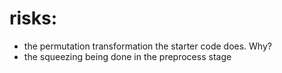 # risks:
- the permutation transformation the starter code does. Why?
- the squeezing being done in the preprocess stage
